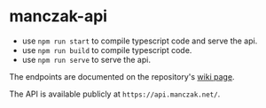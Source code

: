 # manczak-api

* use `npm run start` to compile typescript code and serve the api.
* use `npm run build` to compile typescript code.
* use `npm run serve` to serve the api.

The endpoints are documented on the repository's [wiki page](https://github.com/jakubmanczak/api/wiki).

The API is available publicly at `https://api.manczak.net/`.
